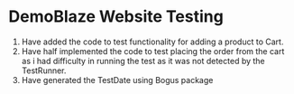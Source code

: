 ﻿# DemoBlaze Website Testing

1. Have added the code to test functionality for adding a product to Cart.
2. Have half implemented the code to test placing the order from the cart as i had difficulty in running the test as it was not detected by the TestRunner.
3. Have generated the TestDate using Bogus package 
